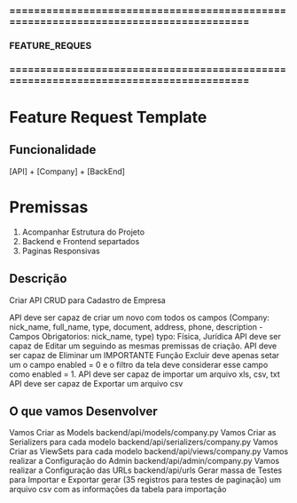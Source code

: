 ### ====================================================================================
### FEATURE_REQUES
### ====================================================================================

# Feature Request Template

## Funcionalidade
[API] + [Company] + [BackEnd]

# Premissas
  1. Acompanhar Estrutura do Projeto
  2. Backend e Frontend separtados
  3. Paginas Responsivas

## Descrição
Criar API CRUD para Cadastro de Empresa

API deve ser capaz de criar um novo com todos os campos
	(Company: nick_name, full_name, type, document, address, phone, description - Campos Obrigatorios: nick_name, type)
  typo: Física, Jurídica
API deve ser capaz de Editar um seguindo as mesmas premissas de criação.
API deve ser capaz de Eliminar um IMPORTANTE Função Excluir deve apenas setar um o campo enabled = 0 e o filtro da tela deve considerar esse campo como enabled = 1.
API deve ser capaz de importar um arquivo xls, csv, txt
API deve ser capaz de Exportar um arquivo csv

## O que vamos Desenvolver
Vamos Criar as Models
  backend/api/models/company.py
Vamos Criar as Serializers para cada modelo
  backend/api/serializers/company.py
Vamos Criar as ViewSets para cada modelo
  backend/api/views/company.py
Vamos realizar a Configuração do Admin
  backend/api/admin/company.py
Vamos realizar a Configuração das URLs
  backend/api/urls
Gerar massa de Testes para Importar e Exportar
  gerar (35 registros para testes de paginação) um arquivo csv com as informações da tabela para importação

